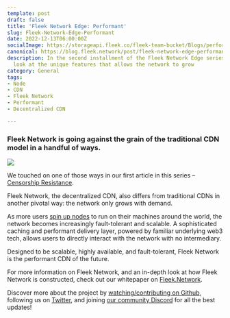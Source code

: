 ```yaml
---
template: post
draft: false
title: 'Fleek Network Edge: Performant'
slug: Fleek-Network-Edge-Performant
date: 2022-12-13T06:00:00Z
socialImage: https://storageapi.fleek.co/fleek-team-bucket/Blogs/performant.jpg
canonical: https://blog.fleek.network/post/fleek-network-edge-performant/
description: In the second installment of the Fleek Network Edge series, we take a
  look at the unique features that allows the network to grow
category: General
tags:
- Node
- CDN
- Fleek Network
- Performant
- Decentralized CDN

---
```

### Fleek Network is going against the grain of the traditional CDN model in a handful of ways.

![](https://storageapi.fleek.co/fleek-team-bucket/Blogs/performant.jpg)

We touched on one of those ways in our first article in this series – [Censorship Resistance](https://blog.fleek.co/posts/Fleek-Network-Edge-Censorship-Resistance).

Fleek Network, the decentralized CDN, also differs from traditional CDNs in another pivotal way: the network only grows with demand.

As more users [spin up nodes](https://blog.fleek.co/posts/fleek-network-getting-started-guide) to run on their machines around the world, the network becomes increasingly fault-tolerant and scalable. A sophisticated caching and performant delivery layer, powered by familiar underlying web3 tech, allows users to directly interact with the network with no intermediary.

Designed to be scalable, highly available, and fault-tolerant, Fleek Network is the performant CDN of the future.

For more information on Fleek Network, and an in-depth look at how Fleek Network is constructed, check out our whitepaper on [Fleek.Network](https://fleek.network/).

Discover more about the project by [watching/contributing on Github](https://github.com/fleek-network/ursa), following us on [Twitter](https://twitter.com/fleek_net), and joining [our community Discord](https://discord.gg/fleekxyz) for all the best updates!
